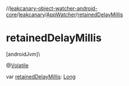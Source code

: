 //[leakcanary-object-watcher-android-core](../../../index.md)/[leakcanary](../index.md)/[AppWatcher](index.md)/[retainedDelayMillis](retained-delay-millis.md)

# retainedDelayMillis

[androidJvm]\

@[Volatile](https://kotlinlang.org/api/latest/jvm/stdlib/kotlin.jvm/-volatile/index.html)

var [retainedDelayMillis](retained-delay-millis.md): [Long](https://kotlinlang.org/api/latest/jvm/stdlib/kotlin/-long/index.html)
